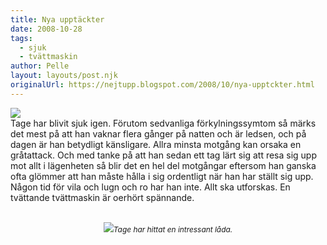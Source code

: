 ```yaml
---
title: Nya upptäckter
date: 2008-10-28
tags: 
  - sjuk
  - tvättmaskin	
author: Pelle
layout: layouts/post.njk
originalUrl: https://nejtupp.blogspot.com/2008/10/nya-upptckter.html
---
```


<img src="../../../../img/Okt+2008+110.jpg"><br>Tage har blivit sjuk igen. Förutom sedvanliga förkylningssymtom så märks det mest på att han vaknar flera gånger på natten och är ledsen, och på dagen är han betydligt känsligare. Allra minsta motgång kan orsaka en gråtattack. Och med tanke på att han sedan ett tag lärt sig att resa sig upp mot allt i lägenheten så blir det en hel del motgångar eftersom han ganska ofta glömmer att han måste hålla i sig ordentligt när han har ställt sig upp. Någon tid för vila och lugn och ro har han inte. Allt ska utforskas. En tvättande tvättmaskin är oerhört spännande.<br><br><div style="text-align: center;"><img src="../../../../img/Okt+2008+119.jpg"><span style="font-size:85%;"><span style="font-style: italic;">Tage har hittat en intressant låda.</span></span><br></div>
<!-- no comments on this post -->